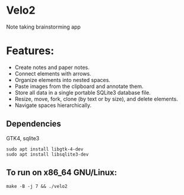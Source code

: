 # Velo2

Note taking brainstorming app

# Features:

* Create notes and paper notes.
* Connect elements with arrows.
* Organize elements into nested spaces.
* Paste images from the clipboard and annotate them.
* Store all data in a single portable SQLite3 database file.
* Resize, move, fork, clone (by text or by size), and delete elements.
* Navigate spaces hierarchically.

## Dependencies

GTK4, sqlite3

```
sudo apt install libgtk-4-dev
sudo apt install libsqlite3-dev
```

## To run on x86_64 GNU/Linux:

`make -B -j 7 && ./velo2`
